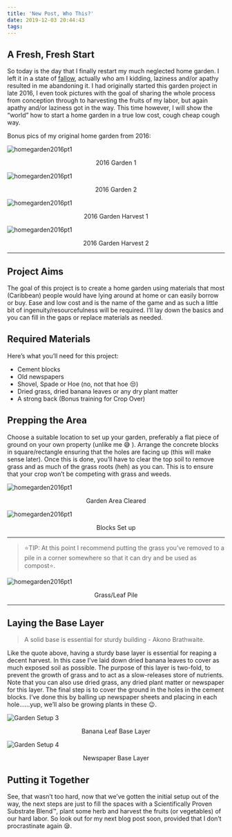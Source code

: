 ```yaml
---
title: 'New Post, Who This?'
date: 2019-12-03 20:44:43
tags:
---
```

## A Fresh, Fresh Start


So today is the day that I finally restart my much neglected home garden. I left it in a state of [fallow](https://www.dictionary.com/browse/fallow), actually who am I kidding, laziness and/or apathy resulted in me abandoning it.  I had originally started this garden project in late 2016, I even took pictures with the goal of sharing the whole process from conception through to harvesting the fruits of my labor, but again apathy and/or laziness got in the way. This time however, I will show the “world” how to start a home garden in a true low cost,  cough cheap cough way. 

Bonus pics of my original home garden from 2016:

![homegarden2016pt1](/images/homegardenpt1/homegarden2016-1.jpg)
<p style="text-align: center;">2016 Garden 1</p>

![homegarden2016pt1](/images/homegardenpt1/homegarden2016-2.jpg)
<p style="text-align: center;">2016 Garden 2</p>

![homegarden2016pt1](/images/homegardenpt1/harvest2016-1.jpg)
<p style="text-align: center;">2016 Garden Harvest 1</p>

![homegarden2016pt1](/images/homegardenpt1/harvest2016-2.jpg)
<p style="text-align: center;">2016 Garden Harvest 2</p>

---


## Project Aims
The goal of this project is to create a home garden using materials that most (Caribbean) people would have lying around at home or can easily borrow or buy. Ease and low cost and  is the name of the game and as such a little bit of ingenuity/resourcefulness will be required. I’ll lay down the basics and you can fill in the gaps or replace materials as needed.


## Required Materials
Here’s what you’ll need for this project:

- Cement blocks
- Old newspapers
- Shovel, Spade or Hoe (no, not that hoe 😒) 
- Dried grass, dried banana leaves or any dry plant matter
- A strong back (Bonus training for Crop Over)


## Prepping the Area

Choose a suitable location to set up your garden, preferably a flat piece of ground on your own property (unlike me 😅 ). Arrange the concrete blocks in square/rectangle ensuring that the holes are facing up (this will make sense later). Once this is done, you’ll have to clear the top soil to remove grass and as much of the grass roots (heh) as you can. This is to ensure that your crop won’t be competing with grass and weeds. 

![homegarden2016pt1](/images/homegardenpt1/gardensetup-1.jpg)
<p style="text-align: center;">Garden Area Cleared</p>

![homegarden2016pt1](/images/homegardenpt1/gardensetup-2.jpg)
<p style="text-align: center;">Blocks Set up</p>


---

> ⭐TIP: At this point I recommend putting the grass you’ve removed to a pile in a corner somewhere so that it can dry and be used as compost⭐. 


![homegarden2016pt1](/images/homegardenpt1/leafpile.jpg)
<p style="text-align: center;">Grass/Leaf Pile</p>

---

## Laying the Base Layer

> A solid base is essential for sturdy building  - Akono Brathwaite. 

Like the quote above, having a sturdy base layer is essential for reaping a decent harvest. In this case I’ve laid down dried banana leaves to cover as much exposed soil as possible. The purpose of this layer is  two-fold, to prevent the growth of grass and to act as a slow-releases store of nutrients. Note that you can also use dried grass, any dried plant matter or newspaper for this layer. The final step is to cover the ground in the holes in the cement blocks. I’ve done this by balling up newspaper sheets and placing in each hole……yup, we’ll also be growing plants in these 😉.

![Garden Setup 3](/images/homegardenpt1/gardensetup-3.jpg)
<p style="text-align: center;">Banana Leaf Base Layer</p>

![Garden Setup 4](/images/homegardenpt1/gardensetup-4.jpg)
<p style="text-align: center;">Newspaper Base Layer</p>


## Putting it Together

See, that wasn’t too hard, now that we’ve gotten the initial setup out of the way, the next steps are just to fill the spaces with a Scientifically Proven Substrate Blend™, plant some herb and harvest the fruits (or vegetables) of our hard labor. So look out for my next blog post soon, provided that I don’t procrastinate again 😪. 
